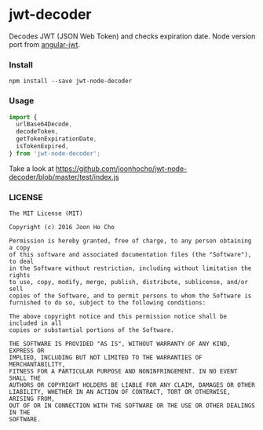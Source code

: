 # jwt-decoder
Decodes JWT (JSON Web Token) and checks expiration date. Node version port from [angular-jwt](https://github.com/auth0/angular-jwt).

### Install
```
npm install --save jwt-node-decoder
```

### Usage
```javascript
import {
  urlBase64Decode,
  decodeToken,
  getTokenExpirationDate,
  isTokenExpired,
} from 'jwt-node-decoder';
```

Take a look at https://github.com/joonhocho/jwt-node-decoder/blob/master/test/index.js
    
### LICENSE
    The MIT License (MIT)
    
    Copyright (c) 2016 Joon Ho Cho
    
    Permission is hereby granted, free of charge, to any person obtaining a copy
    of this software and associated documentation files (the "Software"), to deal
    in the Software without restriction, including without limitation the rights
    to use, copy, modify, merge, publish, distribute, sublicense, and/or sell
    copies of the Software, and to permit persons to whom the Software is
    furnished to do so, subject to the following conditions:
    
    The above copyright notice and this permission notice shall be included in all
    copies or substantial portions of the Software.
    
    THE SOFTWARE IS PROVIDED "AS IS", WITHOUT WARRANTY OF ANY KIND, EXPRESS OR
    IMPLIED, INCLUDING BUT NOT LIMITED TO THE WARRANTIES OF MERCHANTABILITY,
    FITNESS FOR A PARTICULAR PURPOSE AND NONINFRINGEMENT. IN NO EVENT SHALL THE
    AUTHORS OR COPYRIGHT HOLDERS BE LIABLE FOR ANY CLAIM, DAMAGES OR OTHER
    LIABILITY, WHETHER IN AN ACTION OF CONTRACT, TORT OR OTHERWISE, ARISING FROM,
    OUT OF OR IN CONNECTION WITH THE SOFTWARE OR THE USE OR OTHER DEALINGS IN THE
    SOFTWARE.
